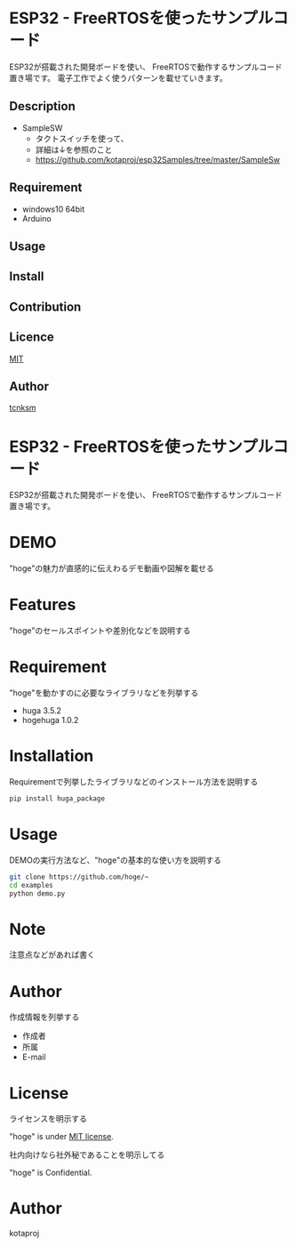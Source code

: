 ESP32 - FreeRTOSを使ったサンプルコード
====

 ESP32が搭載された開発ボードを使い、
 FreeRTOSで動作するサンプルコード置き場です。
 電子工作でよく使うパターンを載せていきます。

## Description

- SampleSW
  - タクトスイッチを使って、
  - 詳細は↓を参照のこと
  - https://github.com/kotaproj/esp32Samples/tree/master/SampleSw

## Requirement

- windows10 64bit
- Arduino


## Usage

## Install

## Contribution

## Licence

[MIT](https://github.com/tcnksm/tool/blob/master/LICENCE)

## Author

[tcnksm](https://github.com/tcnksm)


































# ESP32 - FreeRTOSを使ったサンプルコード

 ESP32が搭載された開発ボードを使い、
 FreeRTOSで動作するサンプルコード置き場です。




# DEMO

"hoge"の魅力が直感的に伝えわるデモ動画や図解を載せる

# Features



"hoge"のセールスポイントや差別化などを説明する

# Requirement

"hoge"を動かすのに必要なライブラリなどを列挙する

* huga 3.5.2
* hogehuga 1.0.2

# Installation

Requirementで列挙したライブラリなどのインストール方法を説明する

```bash
pip install huga_package
```

# Usage

DEMOの実行方法など、"hoge"の基本的な使い方を説明する

```bash
git clone https://github.com/hoge/~
cd examples
python demo.py
```

# Note

注意点などがあれば書く

# Author

作成情報を列挙する

* 作成者
* 所属
* E-mail

# License
ライセンスを明示する

"hoge" is under [MIT license](https://en.wikipedia.org/wiki/MIT_License).

社内向けなら社外秘であることを明示してる

"hoge" is Confidential.

# Author

kotaproj
